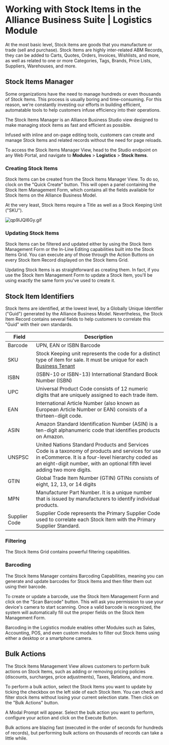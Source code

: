 # Working with Stock Items in the Alliance Business Suite | Logistics Module

At the most basic level, Stock items are goods that you manufacture or trade (sell and purchase). Stock Items are highly inter-related ABM Records, they can be added to Carts, Quotes, Orders, Invoices, Wishlists, and more, as well as related to one or more Categories, Tags, Brands, Price Lists, Suppliers, Warehouses, and more. 

## Stock Items Manager

Some organizations have the need to manage hundreds or even thousands of Stock Items. This process is usually boring and time-consuming. For this reason, we're constantly investing our efforts in building efficient, automatable tools to help customers infuse efficiency into their operations.

The Stock Items Manager is an Alliance Business Studio view designed to make managing stock items as fast and efficient as possible.

Infused with inline and on-page editing tools, customers can create and manage Stock Items and related records without the need for page reloads.

To access the Stock Items Manager View, head to the Studio endpoint on any Web Portal, and navigate to **Modules** > **Logistics** > **Stock Items**.

### Creating Stock Items

Stock Items can be created from the Stock Items Manager View. To do so, clock on the "Quick Create" button. This will open a panel containing the Stock Item Management Form, which contains all the fields available for Stock Items on the Alliance Business Model.

At the very least, Stock Items require a Title as well as a Stock Keeping Unit ("SKU").

![qp9IJQI6Gy.gif](/.attachments/qp9IJQI6Gy-1f8a54a0-ed7f-4e61-980e-58f46e3773a2.gif)

### Updating Stock Items

Stock Items can be filtered and updated either by using the Stock Item Management Form or the In-Line Editing capabilities built into the Stock Items Grid. You can execute any of those through the Action Buttons on every Stock Item Record displayed on the Stock Items Grid.

Updating Stock Items is as straightforward as creating them. In fact, if you use the Stock Item Management Form to update a Stock Item, you'll be using exactly the same form you've used to create it.


## Stock Item Identifiers

Stock Items are identified, at the lowest level, by a Globally Unique Identifier ("Guid") generated by the Alliance Business Model. Nevertheless, the Stock Item Record contains several fields to help customers to correlate this "Guid" with their own standards.


|Field | Description  |
|--|--|
| Barcode | UPN, EAN or ISBN Barcode |
| SKU  | Stock Keeping unit represents the code for a distinct type of item for sale. It must be unique for each [Business Tenant](/Components/Alliance-Passport-Service/Business-Tenants.md)  |
| ISBN | (ISBN-10 or ISBN-13) International Standard Book Number (ISBN)  |
| UPC  | Universal Product Code consists of 12 numeric digits that are uniquely assigned to each trade item.  |
| EAN| International Article Number (also known as European Article Number or EAN) consists of a thirteen-digit code. |
| ASIN| Amazon Standard Identification Number (ASIN) is a ten-digit alphanumeric code that identifies products on Amazon. |
| UNSPSC | United Nations Standard Products and Services Code is a taxonomy of products and services for use in eCommerce. It is a four-level hierarchy coded as an eight-digit number, with an optional fifth level adding two more digits.   |
| GTIN | Global Trade Item Number (GTIN) GTINs consists of eight, 12, 13, or 14 digits |
| MPN | Manufacturer Part Number. It is a unique number that is issued by manufacturers to identify individual products.  |
| Supplier Code | Supplier Code represents the Primary Supplier Code used to correlate each Stock Item with the Primary Supplier Standard. |

### Filtering
The Stock Items Grid contains powerful filtering capabilities. 

### Barcoding

The Stock Items Manager contains Barcoding Capabilities, meaning you can generate and update barcodes for Stock Items and then filter them out using their barcode.

To create or update a barcode, use the Stock Item Management Form and click on the "Scan Barcode" button. This will ask you permission to use your device's camera to start scanning. Once a valid barcode is recognized, the system will automatically fill out the proper fields on the Stock Item Management Form. 

Barcoding in the Logistics module enables other Modules such as Sales, Accounting, POS, and even custom modules to filter out Stock Items using either a desktop or a smartphone camera.


## Bulk Actions

The  Stock Items Management View allows customers to perform bulk actions on Stock Items, such as adding or removing pricing policies (discounts, surcharges, price adjustments), Taxes, Relations, and more.

To perform a bulk action, select the Stock Items you want to update by ticking the checkbox on the left side of each Stock Item. You can check and filter stock items without losing your current selection state. Then click on the "Bulk Actions" button. 

A Modal Prompt will appear. Select the bulk action you want to perform, configure your action and click on the Execute Button. 

Bulk actions are blazing fast (executed in the order of seconds for hundreds of records), but performing bulk actions on thousands of records can take a little while.









